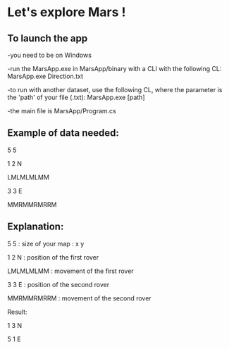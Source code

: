 # Let's explore Mars !

## To launch the app

-you need to be on Windows

-run the MarsApp.exe in MarsApp/binary with a CLI with the following CL: MarsApp.exe Direction.txt

-to run with another dataset, use the following CL, where the parameter is the 'path' of your file (.txt): MarsApp.exe [path]

-the main file is MarsApp/Program.cs

## Example of data needed:

5 5

1 2 N

LMLMLMLMM

3 3 E

MMRMMRMRRM


## Explanation:

5 5 : size of your map : x y

1 2 N : position of the first rover

LMLMLMLMM : movement of the first rover

3 3 E : position of the second rover

MMRMMRMRRM : movement of the second rover

Result:

1 3 N

5 1 E
